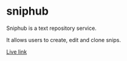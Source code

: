 # sniphub
Sniphub is a text repository service.

It allows users to create, edit and clone snips.

[Live link](https://sniphub-web.herokuapp.com) 